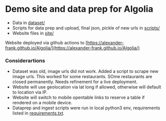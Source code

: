 # Demo site and data prep for Algolia
- Data in [dataset/](dataset/)
- Scripts for data prep and upload, final json, pickle of new urls in [scripts/](scripts/)
- Website files in [site/](site/)

Website deployed via github actions to [https://alexander-frank.github.io/Algolia/](https://alexander-frank.github.io/Algolia/)

### Considerartions
- Dataset was old, image urls did not work. Added a script to scrape new image urls. This worked for some restaurants. SOme restaurants are closed permanently. Needs refinement for a live deployment.
- Website will use geolocation via lat long if allowed, otherwise will default to location via IP.
- Website will switch to mobile opentable links to reserve a table if rendered on a mobile device.
- Dataprep and ingest scripts were run in local python3 env, requirements listed in [requirements.txt](requirements.txt).
